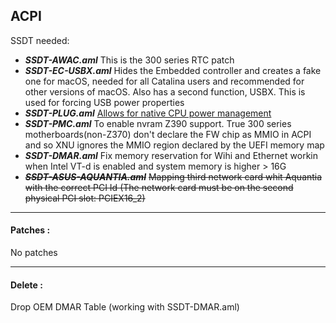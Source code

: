 
## ACPI

SSDT needed:

* ***SSDT-AWAC.aml*** This is the 300 series RTC patch
* ***SSDT-EC-USBX.aml*** Hides the Embedded controller and creates a fake one for macOS, needed for all Catalina users and recommended for other versions of macOS. Also has a second function, USBX. This is used for forcing USB power properties
* ***SSDT-PLUG.aml*** [Allows for native CPU power management](https://dortania.github.io/Getting-Started-With-ACPI/Universal/plug-methods/prebuilt.html)
* ***SSDT-PMC.aml*** To enable nvram Z390 support. True 300 series motherboards(non-Z370) don't declare the FW chip as MMIO in ACPI and so XNU ignores the MMIO region declared by the UEFI memory map
* ***SSDT-DMAR.aml*** Fix memory reservation for Wihi and Ethernet workin when Intel VT-d is enabled and system memory is higher > 16G
* ***~~SSDT-ASUS-AQUANTIA.aml~~*** ~~Mapping third network card whit Aquantia with the correct PCI Id (The network card must be on the second physical PCI slot: PCIEX16_2)~~


---
#### Patches :

No patches

---
#### Delete :

Drop OEM DMAR Table (working with SSDT-DMAR.aml)